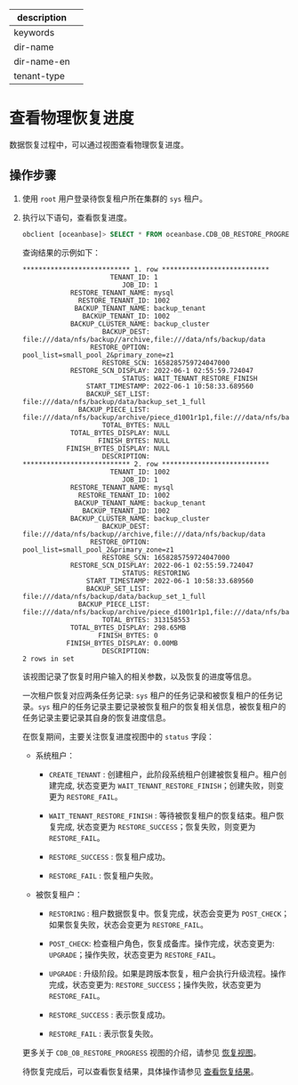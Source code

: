 |description||
|---|---|
|keywords||
|dir-name||
|dir-name-en||
|tenant-type||

# 查看物理恢复进度

数据恢复过程中，可以通过视图查看物理恢复进度。

## 操作步骤

1. 使用 `root` 用户登录待恢复租户所在集群的 `sys` 租户。

2. 执行以下语句，查看恢复进度。 

   ```sql
   obclient [oceanbase]> SELECT * FROM oceanbase.CDB_OB_RESTORE_PROGRESS\G
   ```

   查询结果的示例如下：

   ```shell
   *************************** 1. row ***************************
                         TENANT_ID: 1
                            JOB_ID: 1
               RESTORE_TENANT_NAME: mysql
                 RESTORE_TENANT_ID: 1002
                BACKUP_TENANT_NAME: backup_tenant
                  BACKUP_TENANT_ID: 1002
               BACKUP_CLUSTER_NAME: backup_cluster
                       BACKUP_DEST: file:///data/nfs/backup//archive,file:///data/nfs/backup/data
                    RESTORE_OPTION: pool_list=small_pool_2&primary_zone=z1
                       RESTORE_SCN: 1658285759724047000
               RESTORE_SCN_DISPLAY: 2022-06-1 02:55:59.724047
                            STATUS: WAIT_TENANT_RESTORE_FINISH
                   START_TIMESTAMP: 2022-06-1 10:58:33.689560
                   BACKUP_SET_LIST: file:///data/nfs/backup/data/backup_set_1_full
                 BACKUP_PIECE_LIST: file:///data/nfs/backup/archive/piece_d1001r1p1,file:///data/nfs/backup/archive/piece_d1001r2p2
                       TOTAL_BYTES: NULL
               TOTAL_BYTES_DISPLAY: NULL
                      FINISH_BYTES: NULL
              FINISH_BYTES_DISPLAY: NULL
                       DESCRIPTION:
   *************************** 2. row ***************************
                         TENANT_ID: 1002
                            JOB_ID: 1
               RESTORE_TENANT_NAME: mysql
                 RESTORE_TENANT_ID: 1002
                BACKUP_TENANT_NAME: backup_tenant
                  BACKUP_TENANT_ID: 1002
               BACKUP_CLUSTER_NAME: backup_cluster
                       BACKUP_DEST: file:///data/nfs/backup//archive,file:///data/nfs/backup/data
                    RESTORE_OPTION: pool_list=small_pool_2&primary_zone=z1
                       RESTORE_SCN: 1658285759724047000
               RESTORE_SCN_DISPLAY: 2022-06-1 02:55:59.724047
                            STATUS: RESTORING
                   START_TIMESTAMP: 2022-06-1 10:58:33.689560
                   BACKUP_SET_LIST: file:///data/nfs/backup/data/backup_set_1_full
                 BACKUP_PIECE_LIST: file:///data/nfs/backup/archive/piece_d1001r1p1,file:///data/nfs/backup/archive/piece_d1001r2p2
                       TOTAL_BYTES: 313158553
               TOTAL_BYTES_DISPLAY: 298.65MB
                      FINISH_BYTES: 0
              FINISH_BYTES_DISPLAY: 0.00MB
                       DESCRIPTION:
   2 rows in set
   ```

   该视图记录了恢复时用户输入的相关参数，以及恢复的进度等信息。

   一次租户恢复对应两条任务记录: `sys` 租户的任务记录和被恢复租户的任务记录。`sys` 租户的任务记录主要记录被恢复租户的恢复相关信息，被恢复租户的任务记录主要记录其自身的恢复进度信息。

   在恢复期间，主要关注恢复进度视图中的 `status` 字段：

   * 系统租户：

      * `CREATE_TENANT` : 创建租户，此阶段系统租户创建被恢复租户。租户创建完成, 状态变更为 `WAIT_TENANT_RESTORE_FINISH`；创建失败，则变更为 `RESTORE_FAIL`。

      * `WAIT_TENANT_RESTORE_FINISH` : 等待被恢复租户的恢复结束。租户恢复完成, 状态变更为 `RESTORE_SUCCESS`；恢复失败，则变更为 `RESTORE_FAIL`。

      * `RESTORE_SUCCESS` : 恢复租户成功。

      * `RESTORE_FAIL` : 恢复租户失败。

   * 被恢复租户：

      * `RESTORING` : 租户数据恢复中。恢复完成，状态会变更为 `POST_CHECK`；如果恢复失败，状态会变更为 `RESTORE_FAIL`。

      * `POST_CHECK`: 检查租户角色，恢复成备库。操作完成，状态变更为: `UPGRADE`；操作失败，状态变更为 `RESTORE_FAIL`。

      * `UPGRADE` : 升级阶段。如果是跨版本恢复，租户会执行升级流程。操作完成，状态变更为: `RESTORE_SUCCESS`；操作失败，状态变更为 `RESTORE_FAIL`。

      * `RESTORE_SUCCESS` : 表示恢复成功。

      * `RESTORE_FAIL` : 表示恢复失败。

   更多关于 `CDB_OB_RESTORE_PROGRESS` 视图的介绍，请参见 [恢复视图](../600.restore-data/900.views-of-the-restore.md)。

   待恢复完成后，可以查看恢复结果，具体操作请参见 [查看恢复结果](../600.restore-data/500.view-the-restore-history.md)。






